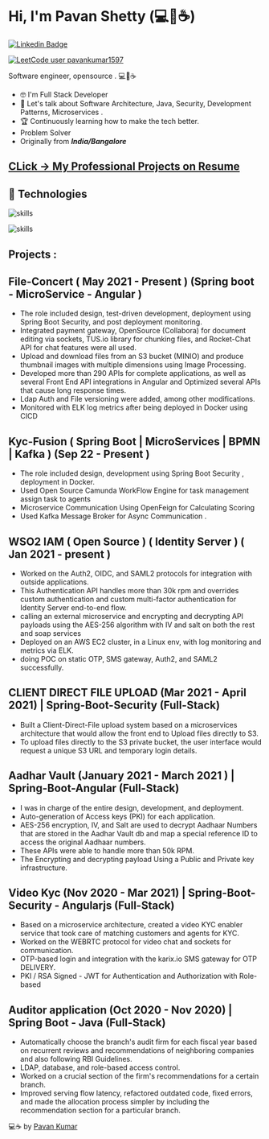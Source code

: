 # Hi, I'm Pavan Shetty (💻🦦☕)
[![Linkedin Badge](https://img.shields.io/badge/-pavankumar1597-0072b1?style=flat&logo=Linkedin&logoColor=white&link=https://www.linkedin.com/in/pavankumar1597/)](https://www.linkedin.com/in/pavankumar1597/)


[![LeetCode user pavankumar1597](https://img.shields.io/badge/dynamic/json?style=for-the-badge&labelColor=black&color=%23ffa116&label=Solved&query=solved&url=https%3A%2F%2Fleetcode-badge.vercel.app%2Fapi%2Fusers%2Fpavankumar1597&logo=leetcode&logoColor=yellow)](https://leetcode.com/pavankumar1597/)


Software engineer, opensource . 💻💖☕
- 🤓 I'm Full Stack Developer
- 💬 Let's talk about Software Architecture, Java, Security, Development Patterns, Microservices  .
- 🏆 Continuously learning how to make the tech better.
- Problem Solver
- Originally from ***India/Bangalore***

## [CLick -> My Professional Projects on Resume](https://github.com/pavankumar1597/pavankumar1597/blob/master/Projects.md)


## 🔧 Technologies
![skills](https://skillicons.dev/icons?i=java,js,ts,python,go,angular,html,css&theme=dark)

![skills](https://skillicons.dev/icons?i=postgres,mongodb,mysql,docker,nginx,vscode,idea,linux,gitlab,aws,autocad&theme=dark)

## Projects :

## File-Concert ( May 2021 - Present ) (Spring boot - MicroService - Angular )

- The role included design, test-driven development, deployment using Spring Boot Security, and post deployment monitoring.
- Integrated payment gateway, OpenSource (Collabora) for document editing via sockets, TUS.io library for chunking files, and Rocket-Chat API for chat features were all used.
- Upload and download files from an S3 bucket (MINIO) and produce thumbnail images with multiple dimensions using Image Processing.
- Developed more than 290 APIs for complete applications, as well as several Front End API integrations in Angular  and Optimized several APIs that cause long response times.
- Ldap Auth and File versioning were added, among other modifications.
- Monitored with ELK log metrics after being deployed in Docker using CICD

## Kyc-Fusion ( Spring Boot | MicroServices | BPMN | Kafka ) (Sep 22 - Present )

- The role included design, development using Spring Boot Security , deployment in Docker.
- Used Open Source Camunda WorkFlow Engine for task management  assign task to agents
- Microservice Communication Using OpenFeign for Calculating Scoring
- Used Kafka Message Broker for Async Communication .

## WSO2 IAM ( Open Source ) ( Identity Server )  ( Jan 2021 - present )

- Worked on the Auth2, OIDC, and SAML2 protocols for integration with outside applications.
- This Authentication API handles more than 30k rpm and overrides custom authentication and custom multi-factor authentication for Identity Server end-to-end flow.
- calling an external microservice and encrypting and decrypting API payloads using the AES-256 algorithm with IV and salt on both the rest and soap services
- Deployed on an AWS EC2 cluster, in a Linux env, with log monitoring and metrics via ELK.
- doing POC on static OTP, SMS gateway, Auth2, and SAML2 successfully.

## CLIENT DIRECT FILE UPLOAD (Mar 2021 - April 2021) | Spring-Boot-Security (Full-Stack)

- Built a Client-Direct-File upload system based on a microservices architecture that would allow the front end to Upload files directly to S3.
- To upload files directly to the S3 private bucket, the user interface would request a unique S3 URL and temporary login details.

## Aadhar Vault (January 2021 - March 2021 ) | Spring-Boot-Angular (Full-Stack)

- I was in charge of the entire design, development, and deployment.
- Auto-generation of  Access keys (PKI) for each application.
- AES-256 encryption, IV, and Salt are used to decrypt Aadhaar Numbers that are stored in the Aadhar Vault db and map a special reference ID to access the original Aadhaar numbers.
- These APIs were able to handle more than 50k RPM.
- The Encrypting and decrypting payload Using a Public and Private key infrastructure.

## Video Kyc (Nov 2020 - Mar 2021)  | Spring-Boot-Security - Angularjs  (Full-Stack)

- Based on a microservice architecture, created a video KYC enabler service that took care of matching customers and agents for KYC.
- Worked on the WEBRTC protocol for video chat and sockets for communication.
- OTP-based login and integration with the karix.io SMS gateway for OTP DELIVERY.
- PKI / RSA Signed - JWT for Authentication and Authorization with Role-based


## Auditor application (Oct 2020 - Nov 2020) | Spring Boot - Java   (Full-Stack)

- Automatically choose the branch's audit firm for each fiscal year based on recurrent reviews and recommendations of neighboring companies and also following RBI Guidelines.
- LDAP, database, and role-based access control.
- Worked on a crucial section of the firm's recommendations for a certain branch.
- Improved serving flow latency, refactored outdated code, fixed errors, and made the allocation process simpler by including the recommendation section for a particular branch.



💻☕ by [Pavan Kumar](https://www.linkedin.com/in/pavankumar1597/)



